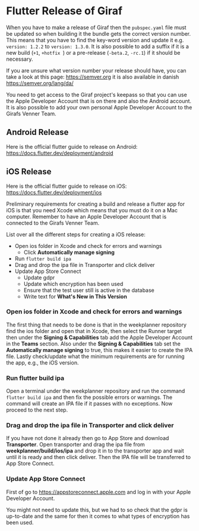 # Flutter Release of Giraf

When you have to make a release of Giraf then the `pubspec.yaml` file must be updated so when building it the bundle 
gets the correct version number. This means that you have to find the key-word version and update it e.g. 
`version: 1.2.2` to `version: 1.3.0`. It is also possible to add a suffix if it is a new build (`+1`, `+hotfix `) 
or a pre-release (`-beta.2`, `-rc.1`) if it should be necessary.

If you are unsure what version number your release should have, you can take a look at this page:
https://semver.org it is also available in danish https://semver.org/lang/da/

You need to get access to the Giraf project's keepass so that you can use the Apple Developer Account that is on there 
and also the Android account. It is also possible to add your own personal Apple Developer Account to the Girafs Venner 
Team.

## Android Release

Here is the official flutter guide to release on Android: https://docs.flutter.dev/deployment/android

## iOS Release

Here is the official flutter guide to release on iOS: https://docs.flutter.dev/deployment/ios

Preliminary requirements for creating a build and release a flutter app for iOS is that you need Xcode which means that 
you must do it on a Mac computer. Remember to have an Apple Developer Account that is connected to the Girafs Venner 
Team.

List over all the different steps for creating a iOS release:

* Open ios folder in Xcode and check for errors and warnings
    * Click **Automatically manage signing**
* Run `flutter build ipa`
* Drag and drop the ipa file in Transporter and click deliver
* Update App Store Connect
    * Update gdpr
    * Update which encryption has been used
    * Ensure that the test user still is active in the database
    * Write text for **What's New in This Version**

### Open ios folder in Xcode and check for errors and warnings

The first thing that needs to be done is that in the weekplanner repository find the ios folder and open that in Xcode, 
then select the Runner target then under the **Signing & Capabilities** tab add the Apple Developer Account 
in the **Teams** section. Also under the **Signing & Capabilities** tab set the **Automatically manage signing** 
to true, this makes it easier to create the IPA file. Lastly check/update what the minimum requirements are for running 
the app, e.g., the iOS version.

### Run flutter build ipa

Open a terminal under the weekplanner repository and run the command `flutter build ipa` and then fix the possible 
errors or warnings. The command will create an IPA file if it passes with no exceptions. Now proceed to the next step.

### Drag and drop the ipa file in Transporter and click deliver

If you have not done it already then go to App Store and download **Transporter**. Open transporter and drag the ipa 
file from **weekplanner/build/ios/ipa** and drop it in to the transporter app and wait until it is ready and then click 
deliver. Then the IPA file will be transferred to App Store Connect.

### Update App Store Connect

First of go to https://appstoreconnect.apple.com and log in with your Apple Developer Account.

You might not need to update this, but we had to so check that the gdpr is up-to-date and the same for then it comes to 
what types of encryption has been used.
